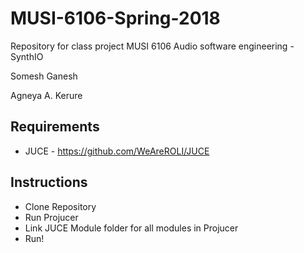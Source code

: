 # MUSI-6106-Spring-2018
Repository for class project MUSI 6106 Audio software engineering - SynthIO

Somesh Ganesh

Agneya A. Kerure

## Requirements
* JUCE - https://github.com/WeAreROLI/JUCE

## Instructions
* Clone Repository
* Run Projucer
* Link JUCE Module folder for all modules in Projucer
* Run!
